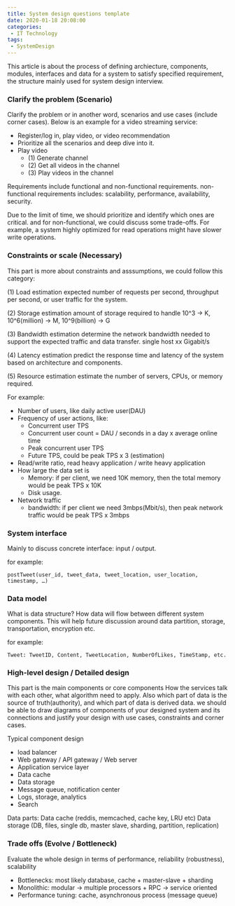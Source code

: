 ```yaml
---
title: System design questions template
date: 2020-01-18 20:08:00
categories:
 - IT Technology
tags:
 - SystemDesign
---
```


This article is about the process of defining archiecture, components, modules, interfaces and data for a system to satisfy specified requirement, the structure mainly used for system design interview.

### Clarify the problem (Scenario)
Clarify the problem or in another word, scenarios and use cases (include corner cases).
Below is an example for a video streaming service:
 - Register/log in, play video, or video recommendation
 - Prioritize all the scenarios and deep dive into it.
 - Play video
    + (1) Generate channel
    + (2) Get all videos in the channel 
    + (3) Play videos in the channel

Requirements include functional and non-functional requirements. non-functional requirements includes: scalability, performance, availability, security.  

Due to the limit of time, we should prioritize and identify which ones are critical. and for non-functional, we could discuss some trade-offs. For example, a system highly optimized for read operations might have slower write operations.

<!-- more -->

### Constraints or scale (Necessary)
This part is more about constraints and asssumptions, we could follow this category: 

(1) Load estimation
expected number of requests per second, throughput per second, or user traffic for the system.

(2) Storage estimation
amount of storage required to handle
10^3 -> K, 10^6(million) -> M, 10^9(billion) -> G

(3) Bandwidth estimation
determine the network bandwidth needed to support the expected traffic and data transfer.
single host xx Gigabit/s

(4) Latency estimation
predict the response time and latency of the system based on architecture and components.

(5) Resource estimation
estimate the number of servers, CPUs, or memory required.

For example:
 - Number of users, like daily active user(DAU)
 - Frequency of user actions, like:
     + Concurrent user TPS
     + Concurrent user count = DAU / seconds in a day x average online time
     + Peak concurrent user TPS
     + Future TPS, could be peak TPS x 3 (estimation)
 - Read/write ratio, read heavy application / write heavy application
 - How large the data set is
     + Memory: if per client, we need 10K memory, then the total memory would be peak TPS x 10K
     + Disk usage.
 - Network traffic
     + bandwidth: if per client we need 3mbps(Mbit/s), then peak network traffic would be peak TPS x 3mbps

### System interface
Mainly to discuss concrete interface: input / output.

for example:

```
postTweet(user_id, tweet_data, tweet_location, user_location, timestamp, …)  
```

### Data model
What is data structure?
How data will flow between different system components.
This will help future discussion around data partition, storage, transportation, encryption etc.

for example:

```
Tweet: TweetID, Content, TweetLocation, NumberOfLikes, TimeStamp, etc.
```

### High-level design / Detailed design
This part is the main components or core components
How the services talk with each other, what algorithm need to apply.
Also which part of data is the source of truth(authority), and which part of data is derived data.
we should be able to draw diagrams of components of your designed system and its connections and justify your design with use cases, constraints and corner cases.

Typical component design
 - load balancer
 - Web gateway / API gateway / Web server
 - Application service layer
 - Data cache
 - Data storage
 - Message queue, notification center
 - Logs, storage, analytics 
 - Search

Data parts:
Data cache (reddis, memcached, cache key, LRU etc)
Data storage (DB, files, single db, master slave, sharding, partition, replication)

### Trade offs (Evolve / Bottleneck)
Evaluate the whole design in terms of performance, reliability (robustness), scalability
 - Bottlenecks: most likely database, cache + master-slave + sharding
 - Monolithic: modular -> multiple processors + RPC -> service oriented 
 - Performance tuning: cache, asynchronous process (message queue)
